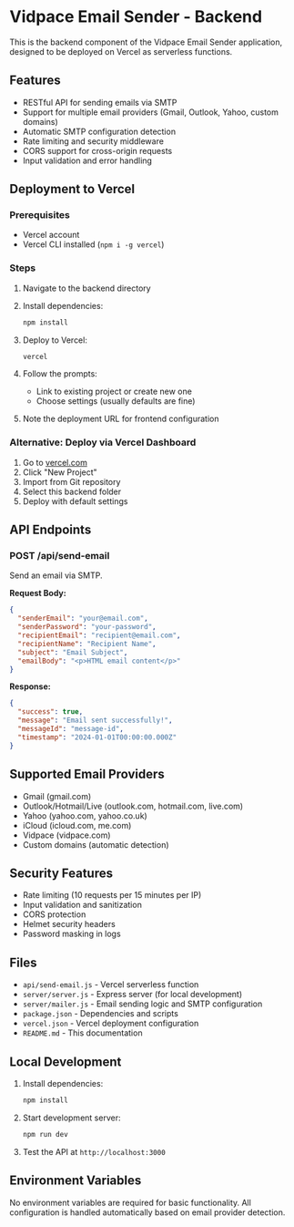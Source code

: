 # Vidpace Email Sender - Backend

This is the backend component of the Vidpace Email Sender application, designed to be deployed on Vercel as serverless functions.

## Features

- RESTful API for sending emails via SMTP
- Support for multiple email providers (Gmail, Outlook, Yahoo, custom domains)
- Automatic SMTP configuration detection
- Rate limiting and security middleware
- CORS support for cross-origin requests
- Input validation and error handling

## Deployment to Vercel

### Prerequisites
- Vercel account
- Vercel CLI installed (`npm i -g vercel`)

### Steps

1. Navigate to the backend directory
2. Install dependencies:
   ```bash
   npm install
   ```

3. Deploy to Vercel:
   ```bash
   vercel
   ```

4. Follow the prompts:
   - Link to existing project or create new one
   - Choose settings (usually defaults are fine)

5. Note the deployment URL for frontend configuration

### Alternative: Deploy via Vercel Dashboard

1. Go to [vercel.com](https://vercel.com)
2. Click "New Project"
3. Import from Git repository
4. Select this backend folder
5. Deploy with default settings

## API Endpoints

### POST /api/send-email

Send an email via SMTP.

**Request Body:**
```json
{
  "senderEmail": "your@email.com",
  "senderPassword": "your-password",
  "recipientEmail": "recipient@email.com",
  "recipientName": "Recipient Name",
  "subject": "Email Subject",
  "emailBody": "<p>HTML email content</p>"
}
```

**Response:**
```json
{
  "success": true,
  "message": "Email sent successfully!",
  "messageId": "message-id",
  "timestamp": "2024-01-01T00:00:00.000Z"
}
```

## Supported Email Providers

- Gmail (gmail.com)
- Outlook/Hotmail/Live (outlook.com, hotmail.com, live.com)
- Yahoo (yahoo.com, yahoo.co.uk)
- iCloud (icloud.com, me.com)
- Vidpace (vidpace.com)
- Custom domains (automatic detection)

## Security Features

- Rate limiting (10 requests per 15 minutes per IP)
- Input validation and sanitization
- CORS protection
- Helmet security headers
- Password masking in logs

## Files

- `api/send-email.js` - Vercel serverless function
- `server/server.js` - Express server (for local development)
- `server/mailer.js` - Email sending logic and SMTP configuration
- `package.json` - Dependencies and scripts
- `vercel.json` - Vercel deployment configuration
- `README.md` - This documentation

## Local Development

1. Install dependencies:
   ```bash
   npm install
   ```

2. Start development server:
   ```bash
   npm run dev
   ```

3. Test the API at `http://localhost:3000`

## Environment Variables

No environment variables are required for basic functionality. All configuration is handled automatically based on email provider detection.

